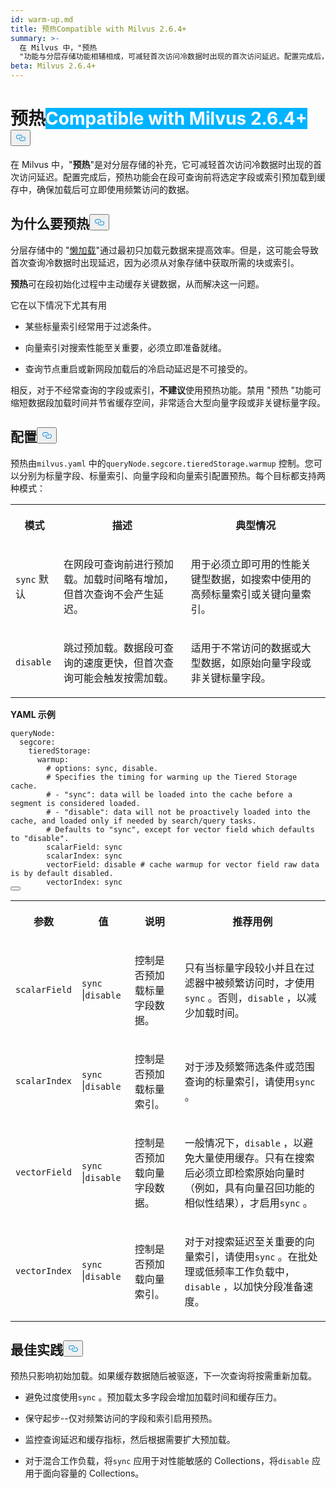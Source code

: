 ```yaml
---
id: warm-up.md
title: 预热Compatible with Milvus 2.6.4+
summary: >-
  在 Milvus 中，"预热
  "功能与分层存储功能相辅相成，可减轻首次访问冷数据时出现的首次访问延迟。配置完成后，预热功能会在段可查询前将选定字段或索引预加载到缓存中，确保加载后可立即使用频繁访问的数据。
beta: Milvus 2.6.4+
---
```

<h1 id="Warm-Up" class="common-anchor-header">预热<span class="beta-tag" style="background-color:rgb(0, 179, 255);color:white" translate="no">Compatible with Milvus 2.6.4+</span><button data-href="#Warm-Up" class="anchor-icon" translate="no">
      <svg translate="no"
        aria-hidden="true"
        focusable="false"
        height="20"
        version="1.1"
        viewBox="0 0 16 16"
        width="16"
      >
        <path
          fill="#0092E4"
          fill-rule="evenodd"
          d="M4 9h1v1H4c-1.5 0-3-1.69-3-3.5S2.55 3 4 3h4c1.45 0 3 1.69 3 3.5 0 1.41-.91 2.72-2 3.25V8.59c.58-.45 1-1.27 1-2.09C10 5.22 8.98 4 8 4H4c-.98 0-2 1.22-2 2.5S3 9 4 9zm9-3h-1v1h1c1 0 2 1.22 2 2.5S13.98 12 13 12H9c-.98 0-2-1.22-2-2.5 0-.83.42-1.64 1-2.09V6.25c-1.09.53-2 1.84-2 3.25C6 11.31 7.55 13 9 13h4c1.45 0 3-1.69 3-3.5S14.5 6 13 6z"
        ></path>
      </svg>
    </button></h1><p>在 Milvus 中，"<strong>预热</strong>"是对分层存储的补充，它可减轻首次访问冷数据时出现的首次访问延迟。配置完成后，预热功能会在段可查询前将选定字段或索引预加载到缓存中，确保加载后可立即使用频繁访问的数据。</p>
<h2 id="Why-warm-up" class="common-anchor-header">为什么要预热<button data-href="#Why-warm-up" class="anchor-icon" translate="no">
      <svg translate="no"
        aria-hidden="true"
        focusable="false"
        height="20"
        version="1.1"
        viewBox="0 0 16 16"
        width="16"
      >
        <path
          fill="#0092E4"
          fill-rule="evenodd"
          d="M4 9h1v1H4c-1.5 0-3-1.69-3-3.5S2.55 3 4 3h4c1.45 0 3 1.69 3 3.5 0 1.41-.91 2.72-2 3.25V8.59c.58-.45 1-1.27 1-2.09C10 5.22 8.98 4 8 4H4c-.98 0-2 1.22-2 2.5S3 9 4 9zm9-3h-1v1h1c1 0 2 1.22 2 2.5S13.98 12 13 12H9c-.98 0-2-1.22-2-2.5 0-.83.42-1.64 1-2.09V6.25c-1.09.53-2 1.84-2 3.25C6 11.31 7.55 13 9 13h4c1.45 0 3-1.69 3-3.5S14.5 6 13 6z"
        ></path>
      </svg>
    </button></h2><p>分层存储中的 "<a href="/docs/zh/tiered-storage-overview.md#Phase-1-Lazy-load">懒加载</a>"通过最初只加载元数据来提高效率。但是，这可能会导致首次查询冷数据时出现延迟，因为必须从对象存储中获取所需的块或索引。</p>
<p><strong>预热</strong>可在段初始化过程中主动缓存关键数据，从而解决这一问题。</p>
<p>它在以下情况下尤其有用</p>
<ul>
<li><p>某些标量索引经常用于过滤条件。</p></li>
<li><p>向量索引对搜索性能至关重要，必须立即准备就绪。</p></li>
<li><p>查询节点重启或新网段加载后的冷启动延迟是不可接受的。</p></li>
</ul>
<p>相反，对于不经常查询的字段或索引，<strong>不建议</strong>使用预热功能。禁用 "预热 "功能可缩短数据段加载时间并节省缓存空间，非常适合大型向量字段或非关键标量字段。</p>
<h2 id="Configuration" class="common-anchor-header">配置<button data-href="#Configuration" class="anchor-icon" translate="no">
      <svg translate="no"
        aria-hidden="true"
        focusable="false"
        height="20"
        version="1.1"
        viewBox="0 0 16 16"
        width="16"
      >
        <path
          fill="#0092E4"
          fill-rule="evenodd"
          d="M4 9h1v1H4c-1.5 0-3-1.69-3-3.5S2.55 3 4 3h4c1.45 0 3 1.69 3 3.5 0 1.41-.91 2.72-2 3.25V8.59c.58-.45 1-1.27 1-2.09C10 5.22 8.98 4 8 4H4c-.98 0-2 1.22-2 2.5S3 9 4 9zm9-3h-1v1h1c1 0 2 1.22 2 2.5S13.98 12 13 12H9c-.98 0-2-1.22-2-2.5 0-.83.42-1.64 1-2.09V6.25c-1.09.53-2 1.84-2 3.25C6 11.31 7.55 13 9 13h4c1.45 0 3-1.69 3-3.5S14.5 6 13 6z"
        ></path>
      </svg>
    </button></h2><p>预热由<code translate="no">milvus.yaml</code> 中的<code translate="no">queryNode.segcore.tieredStorage.warmup</code> 控制。您可以分别为标量字段、标量索引、向量字段和向量索引配置预热。每个目标都支持两种模式：</p>
<table>
   <tr>
     <th><p>模式</p></th>
     <th><p>描述</p></th>
     <th><p>典型情况</p></th>
   </tr>
   <tr>
     <td><p><code translate="no">sync</code> 默认</p></td>
     <td><p>在网段可查询前进行预加载。加载时间略有增加，但首次查询不会产生延迟。</p></td>
     <td><p>用于必须立即可用的性能关键型数据，如搜索中使用的高频标量索引或关键向量索引。</p></td>
   </tr>
   <tr>
     <td><p><code translate="no">disable</code></p></td>
     <td><p>跳过预加载。数据段可查询的速度更快，但首次查询可能会触发按需加载。</p></td>
     <td><p>适用于不常访问的数据或大型数据，如原始向量字段或非关键标量字段。</p></td>
   </tr>
</table>
<p><strong>YAML 示例</strong></p>
<pre><code translate="no" class="language-yaml"><span class="hljs-attr">queryNode:</span>
  <span class="hljs-attr">segcore:</span>
    <span class="hljs-attr">tieredStorage:</span>
      <span class="hljs-attr">warmup:</span>
        <span class="hljs-comment"># options: sync, disable.</span>
        <span class="hljs-comment"># Specifies the timing for warming up the Tiered Storage cache.</span>
        <span class="hljs-comment"># - &quot;sync&quot;: data will be loaded into the cache before a segment is considered loaded.</span>
        <span class="hljs-comment"># - &quot;disable&quot;: data will not be proactively loaded into the cache, and loaded only if needed by search/query tasks.</span>
        <span class="hljs-comment"># Defaults to &quot;sync&quot;, except for vector field which defaults to &quot;disable&quot;.</span>
        <span class="hljs-attr">scalarField:</span> <span class="hljs-string">sync</span>
        <span class="hljs-attr">scalarIndex:</span> <span class="hljs-string">sync</span>
        <span class="hljs-attr">vectorField:</span> <span class="hljs-string">disable</span> <span class="hljs-comment"># cache warmup for vector field raw data is by default disabled.</span>
        <span class="hljs-attr">vectorIndex:</span> <span class="hljs-string">sync</span>
<button class="copy-code-btn"></button></code></pre>
<table>
   <tr>
     <th><p>参数</p></th>
     <th><p>值</p></th>
     <th><p>说明</p></th>
     <th><p>推荐用例</p></th>
   </tr>
   <tr>
     <td><p><code translate="no">scalarField</code></p></td>
     <td><p><code translate="no">sync</code> |<code translate="no">disable</code></p></td>
     <td><p>控制是否预加载标量字段数据。</p></td>
     <td><p>只有当标量字段较小并且在过滤器中被频繁访问时，才使用<code translate="no">sync</code> 。否则，<code translate="no">disable</code> ，以减少加载时间。</p></td>
   </tr>
   <tr>
     <td><p><code translate="no">scalarIndex</code></p></td>
     <td><p><code translate="no">sync</code> |<code translate="no">disable</code></p></td>
     <td><p>控制是否预加载标量索引。</p></td>
     <td><p>对于涉及频繁筛选条件或范围查询的标量索引，请使用<code translate="no">sync</code> 。</p></td>
   </tr>
   <tr>
     <td><p><code translate="no">vectorField</code></p></td>
     <td><p><code translate="no">sync</code> |<code translate="no">disable</code></p></td>
     <td><p>控制是否预加载向量字段数据。</p></td>
     <td><p>一般情况下，<code translate="no">disable</code> ，以避免大量使用缓存。只有在搜索后必须立即检索原始向量时（例如，具有向量召回功能的相似性结果），才启用<code translate="no">sync</code> 。</p></td>
   </tr>
   <tr>
     <td><p><code translate="no">vectorIndex</code></p></td>
     <td><p><code translate="no">sync</code> |<code translate="no">disable</code></p></td>
     <td><p>控制是否预加载向量索引。</p></td>
     <td><p>对于对搜索延迟至关重要的向量索引，请使用<code translate="no">sync</code> 。在批处理或低频率工作负载中，<code translate="no">disable</code> ，以加快分段准备速度。</p></td>
   </tr>
</table>
<h2 id="Best-practices" class="common-anchor-header">最佳实践<button data-href="#Best-practices" class="anchor-icon" translate="no">
      <svg translate="no"
        aria-hidden="true"
        focusable="false"
        height="20"
        version="1.1"
        viewBox="0 0 16 16"
        width="16"
      >
        <path
          fill="#0092E4"
          fill-rule="evenodd"
          d="M4 9h1v1H4c-1.5 0-3-1.69-3-3.5S2.55 3 4 3h4c1.45 0 3 1.69 3 3.5 0 1.41-.91 2.72-2 3.25V8.59c.58-.45 1-1.27 1-2.09C10 5.22 8.98 4 8 4H4c-.98 0-2 1.22-2 2.5S3 9 4 9zm9-3h-1v1h1c1 0 2 1.22 2 2.5S13.98 12 13 12H9c-.98 0-2-1.22-2-2.5 0-.83.42-1.64 1-2.09V6.25c-1.09.53-2 1.84-2 3.25C6 11.31 7.55 13 9 13h4c1.45 0 3-1.69 3-3.5S14.5 6 13 6z"
        ></path>
      </svg>
    </button></h2><p>预热只影响初始加载。如果缓存数据随后被驱逐，下一次查询将按需重新加载。</p>
<ul>
<li><p>避免过度使用<code translate="no">sync</code> 。预加载太多字段会增加加载时间和缓存压力。</p></li>
<li><p>保守起步--仅对频繁访问的字段和索引启用预热。</p></li>
<li><p>监控查询延迟和缓存指标，然后根据需要扩大预加载。</p></li>
<li><p>对于混合工作负载，将<code translate="no">sync</code> 应用于对性能敏感的 Collections，将<code translate="no">disable</code> 应用于面向容量的 Collections。</p></li>
</ul>
